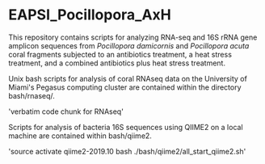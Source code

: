 # EAPSI_Pocillopora_AxH

This repository contains scripts for analyzing RNA-seq and 16S rRNA gene amplicon sequences from *Pocillopora damicornis* and *Pocillopora acuta* coral fragments subjected to an antibiotics treatment, a heat stress treatment, and a combined antibiotics plus heat stress treatment.

Unix bash scripts for analysis of coral RNAseq data on the University of Miami's Pegasus computing cluster are contained within the directory bash/rnaseq/.

'verbatim code chunk for RNAseq'

Scripts for analysis of bacteria 16S sequences using QIIME2 on a local machine are contained within bash/qiime2.

'source activate qiime2-2019.10
bash ./bash/qiime2/all_start_qiime2.sh'
